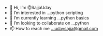 - 👋 Hi, I’m @SajjaUday
- 👀 I’m interested in ...python scripting
- 🌱 I’m currently learning ...python basics
- 💞️ I’m looking to collaborate on ...python
- 📫 How to reach me ...udaysajja@gmail.com

<!---
SajjaUday/SajjaUday is a ✨ special ✨ repository because its `README.md` (this file) appears on your GitHub profile.
You can click the Preview link to take a look at your changes.
--->
